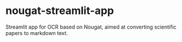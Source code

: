 # nougat-streamlit-app
Streamlit app for OCR based on Nougat, aimed at converting scientific papers to markdown text.
